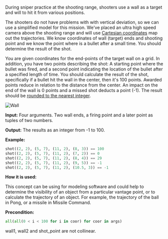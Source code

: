 During sniper practice at the shooting range, shooters use a wall as a target and will to hit it from various positions.

The shooters do not have problems with with vertical deviation, so we can use a simplified model for this mission.
We've placed an ultra high speed camera above the shooting range and will use 
[Cartesian coordinates](http://en.wikipedia.org/wiki/Cartesian_coordinate_system) map out the trajectories.
We know coordinates of wall (target) ends and shooting point and we know the point where is a bullet after a small time.
You should determine the result of the shot.

You are given coordinates for the end-points of the target wall on a grid.
In addition, you have two points describing the shot: A starting point where the bullet was fired,
and a second point indicating the location of the bullet after a specified length of time.
You should calculate the result of the shot, specifically if a bullet hit the wall in the center,
then it's 100 points. Awarded points reduce in relation to the distance from the center.
An impact on the end of the wall is 0 points and a missed shot deducts a point (-1).
The result should be [rounded to the nearest integer](http://en.wikipedia.org/wiki/Rounding#Rounding_to_integer).

![Wall](bullet-wall.svg)

**Input:** Four arguments. Two wall ends, a firing point and a later point as tuples of two numbers. 

**Output:** The results as an integer from -1 to 100.

**Example:**

```python
shot((2, 2), (5, 7), (11, 2), (8, 3)) == 100
shot((2, 2), (5, 7), (11, 2), (7, 2)) == 0
shot((2, 2), (5, 7), (11, 2), (8, 4)) == 29
shot((2, 2), (5, 7), (11, 2), (9, 5)) == -1
shot((2, 2), (5, 7), (11, 2), (10.5, 3)) == -1
```
**How it is used:**

This concept can be using for modeling software and could help to determine the visibility
of an object from a particular vantage point, or to calculate the trajectory of an object.
For example, the trajectory of the ball in Pong, or a missile in Missile Command.


**Precondition:**
```python
all(all(0 < i < 100 for i in coor) for coor in args)
```
wall1, wall2 and shot_point are not collinear.

